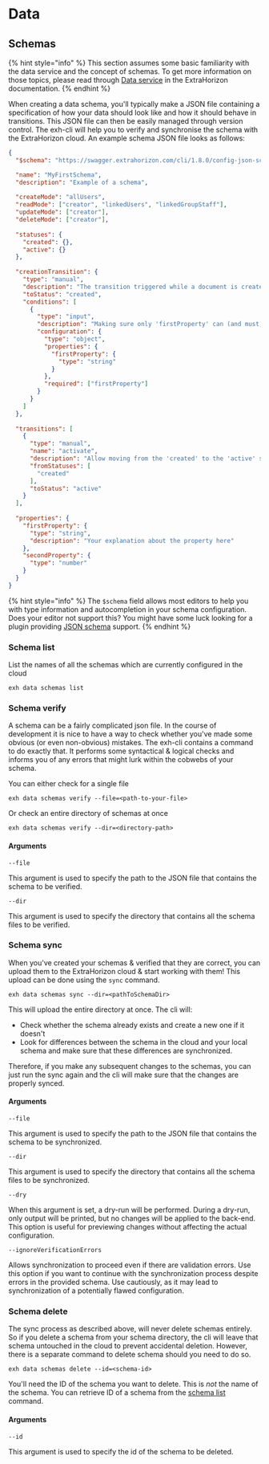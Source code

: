 # Data

## Schemas

{% hint style="info" %}
This section assumes some basic familiarity with the data service and the concept of schemas. To get more information on those topics, please read through [Data service](https://docs.extrahorizon.com/extrahorizon/for-developers/manage-data/data-service) in the ExtraHorizon documentation.
{% endhint %}

When creating a data schema, you'll typically make a JSON file containing a specification of how your data should look like and how it should behave in transitions. This JSON file can then be easily managed through version control. The exh-cli will help you to verify and synchronise the schema with the ExtraHorizon cloud. An example schema JSON file looks as follows:

```json
{
  "$schema": "https://swagger.extrahorizon.com/cli/1.8.0/config-json-schemas/Schema.json",

  "name": "MyFirstSchema",
  "description": "Example of a schema",
  
  "createMode": "allUsers",
  "readMode": ["creator", "linkedUsers", "linkedGroupStaff"],
  "updateMode": ["creator"],
  "deleteMode": ["creator"],
  
  "statuses": {
    "created": {},
    "active": {}
  },
  
  "creationTransition": {
    "type": "manual",
    "description": "The transition triggered while a document is created",
    "toStatus": "created",
    "conditions": [
      {
        "type": "input",
        "description": "Making sure only 'firstProperty' can (and must) be supplied",
        "configuration": {
          "type": "object",
          "properties": {
            "firstProperty": {
              "type": "string"
            }
          },
          "required": ["firstProperty"]
        }
      }
    ]
  },
  
  "transitions": [
    {
      "type": "manual",
      "name": "activate",
      "description": "Allow moving from the 'created' to the 'active' status",
      "fromStatuses": [
        "created"
      ],
      "toStatus": "active"
    }
  ],
  
  "properties": {
    "firstProperty": {
      "type": "string",
      "description": "Your explanation about the property here"
    },
    "secondProperty": {
      "type": "number"
    }
  }
}
```

{% hint style="info" %}
The `$schema` field allows most editors to help you with type information and autocompletion in your schema configuration. Does your editor not support this? You might have some luck looking for a plugin providing [JSON schema](https://json-schema.org/) support.
{% endhint %}

### Schema list

List the names of all the schemas which are currently configured in the cloud

```
exh data schemas list
```

### Schema verify

A schema can be a fairly complicated json file. In the course of development it is nice to have a way to check whether you've made some obvious (or even non-obvious) mistakes. The exh-cli contains a command to do exactly that. It performs some syntactical & logical checks and informs you of any errors that might lurk within the cobwebs of your schema.

You can either check for a single file

```
exh data schemas verify --file=<path-to-your-file>
```

Or check an entire directory of schemas at once

```
exh data schemas verify --dir=<directory-path> 
```

#### Arguments

`--file`

This argument is used to specify the path to the JSON file that contains the schema to be verified.

`--dir`

This argument is used to specify the directory that contains all the schema files to be verified.

### Schema sync

When you've created your schemas & verified that they are correct, you can upload them to the ExtraHorizon cloud & start working with them! This upload can be done using the `sync` command.

```
exh data schemas sync --dir=<pathToSchemaDir> 
```

This will upload the entire directory at once. The cli will:

* Check whether the schema already exists and create a new one if it doesn't
* Look for differences between the schema in the cloud and your local schema and make sure that these differences are synchronized.

Therefore, if you make any subsequent changes to the schemas, you can just run the sync again and the cli will make sure that the changes are properly synced.

#### Arguments

`--file`

This argument is used to specify the path to the JSON file that contains the schema to be synchronized.

`--dir`

This argument is used to specify the directory that contains all the schema files to be synchronized.

`--dry`

When this argument is set, a dry-run will be performed. During a dry-run, only output will be printed, but no changes will be applied to the back-end. This option is useful for previewing changes without affecting the actual configuration.

`--ignoreVerificationErrors`

Allows synchronization to proceed even if there are validation errors. Use this option if you want to continue with the synchronization process despite errors in the provided schema. Use cautiously, as it may lead to synchronization of a potentially flawed configuration.

### Schema delete

The sync process as described above, will never delete schemas entirely. So if you delete a schema from your schema directory, the cli will leave that schema untouched in the cloud to prevent accidental deletion. However, there is a separate command to delete schema should you need to do so.

```
exh data schemas delete --id=<schema-id>
```

You'll need the ID of the schema you want to delete. This is _not_ the name of the schema. You can retrieve ID of a schema from the [schema list](commands.md#schema-list) command.

#### Arguments

`--id`

This argument is used to specify the id of the schema to be deleted.
